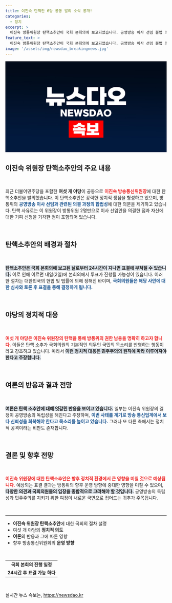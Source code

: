 ```yaml
---
title: 이진숙 탄핵안 6당 공동 발의 소식 공개!
categories:
  - 정치
excerpt: >
  이진숙 방통위원장 탄핵소추안이 국회 본회의에 보고되었습니다. 공영방송 이사 선임 불법 의결과 기피 신청 기각이 탄핵 사유로, 내일 표결 가능성이 높아 화제입니다!
feature_text: >
  이진숙 방통위원장 탄핵소추안이 국회 본회의에 보고되었습니다. 공영방송 이사 선임 불법 의결과 기피 신청 기각이 탄핵 사유로, 내일 표결 가능성이 높아 화제입니다!
image: '/assets/img/newsdao_breakingnews.jpg'
---
```


<p><img src="/assets/img/newsdao_breakingnews.jpg" alt="bookingtag 속보" /></p>

<h2 data-ke-size="size26">이진숙 위원장 탄핵소추안의 주요 내용</h2>

<p data-ke-size="size16">&nbsp;</p>

<p data-ke-size="size16">최근 더불어민주당을 포함한 <b>여섯 개 야당</b>이 공동으로 <b><span style="color: #ee2323;">이진숙 방송통신위원장</span></b>에 대한 탄핵소추안을 발의했습니다. 이 탄핵소추안은 강력한 정치적 쟁점을 형성하고 있으며, 방통위의 <b><span style="color: #1a5490;">공영방송 이사 선임과 관련된 의결 과정의 합법성</span></b>에 대한 의문을 제기하고 있습니다. 탄핵 사유로는 이 위원장이 방통위원 2명만으로 이사 선임안을 의결한 점과 자신에 대한 기피 신청을 기각한 점이 포함되어 있습니다.</p>

<p data-ke-size="size16">&nbsp;</p>

<h2 data-ke-size="size26">탄핵소추안의 배경과 절차</h2>

<p data-ke-size="size16">&nbsp;</p>

<p data-ke-size="size16"><b><span style="background-color: #21538527;">탄핵소추안은 국회 본회의에 보고된 날로부터 24시간이 지나면 표결에 부쳐질 수 있습니다.</span></b> 이로 인해 이르면 내일(2일)에 본회의에서 투표가 진행될 가능성이 있습니다. 이러한 절차는 대한민국의 헌법 및 법률에 의해 정해진 바이며, <b><span style="color: #1a5490;">국회의원들은 해당 사안에 대한 심사와 토론 후 표결을 통해 결정하게 됩니다.</span></b></p>

<p data-ke-size="size16">&nbsp;</p>

<h2 data-ke-size="size26">야당의 정치적 대응</h2>

<p data-ke-size="size16">&nbsp;</p>

<p data-ke-size="size16"><b><span style="color: #ee2323;">여섯 개 야당은 이진숙 위원장의 탄핵을 통해 방통위의 권한 남용을 명확히 하고자 합니다.</span></b> 이들은 탄핵 소추가 국회의원의 기본적인 의무인 국민의 목소리를 반영하는 행동이라고 강조하고 있습니다. 따라서 <b><span style="background-color: #21538527;">이런 정치적 대응은 민주주의의 원칙에 따라 이루어져야 한다고 주장합니다.</span></b></p>

<p data-ke-size="size16">&nbsp;</p>

<h2 data-ke-size="size26">여론의 반응과 결과 전망</h2>

<p data-ke-size="size16">&nbsp;</p>

<p data-ke-size="size16"><b><span style="background-color: #21538527;">여론은 탄핵 소추안에 대해 엇갈린 반응을 보이고 있습니다.</span></b> 일부는 이진숙 위원장의 결정이 공영방송의 독립성을 해친다고 주장하며, <b><span style="color: #1a5490;">이번 사태를 계기로 방송 통신업계에서 보다 신뢰성을 회복해야 한다고 목소리를 높이고 있습니다.</span></b> 그러나 또 다른 측에서는 정치적 공격이라는 비판도 존재합니다.</p>

<p data-ke-size="size16">&nbsp;</p>

<h2 data-ke-size="size26">결론 및 향후 전망</h2>

<p data-ke-size="size16">&nbsp;</p>

<p data-ke-size="size16"><b><span style="color: #ee2323;">이진숙 위원장에 대한 탄핵소추안은 향후 정치적 환경에서 큰 영향을 미칠 것으로 예상됩니다.</span></b> 예상되는 표결 결과는 방통위의 향후 운영 방향에 중대한 영향을 미칠 수 있으며, <b><span style="background-color: #21538527;">다양한 의견과 국회의원들의 입장을 종합적으로 고려해야 할 것입니다.</span></b> 공영방송의 독립성과 민주주의를 지키기 위한 여정이 새로운 국면으로 접어드는 귀추가 주목됩니다.</p>

<p data-ke-size="size16">&nbsp;</p>

<hr>

<ul>
    <li><b>이진숙 위원장 탄핵소추안</b>에 대한 국회의 절차 설명</li>
    <li>여섯 개 야당의 <b>정치적 의도</b></li>
    <li><b>여론</b>의 반응과 그에 따른 영향</li>
    <li>향후 방송통신위원회의 <b>운영 방향</b></li>
</ul>

<p data-ke-size="size16">&nbsp;</p>

<table style="width: 100%; ">
    <tbody>
        <tr>
            <td style="text-align: center; height: 17px;"><b>국회 본회의 진행 일정</b></td>
        </tr>
        <tr>
            <td style="text-align: center; height: 17px;"><b>24시간 후 표결 가능 하다</b></td>
        </tr>
    </tbody>
</table>

<p data-ke-size="size16">&nbsp;</p>
실시간 뉴스 속보는, <a href="https://newsdao.kr" rel="dofollow">https://newsdao.kr</a>


